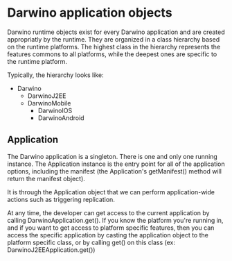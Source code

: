# Darwino application objects

Darwino runtime objects exist for every Darwino application and are created appropriatly by the runtime.
They are organized in a class hierarchy based on the runtime platforms. The highest class in the hierarchy represents the features commons to all platforms, while the deepest ones are specific to the runtime platform.

Typically, the hierarchy looks like:

- Darwino
    - DarwinoJ2EE
    - DarwinoMobile
        - DarwinoIOS
        - DarwinoAndroid
        
## Application
The Darwino application is a singleton. There is one and only one running instance. The Application instance is the entry point for all of the application options, including the manifest (the Application's getManifest() method will return the manifest object).

It is through the Application object that we can perform application-wide actions such as triggering replication.

At any time, the developer can get access to the current application by calling DarwinoApplication.get(). If you know the platform you're running in, and if you want to get access to platform specific features, then you can access the specific application by casting the application object to the platform specific class, or by calling get() on this class (ex: DarwinoJ2EEApplication.get())